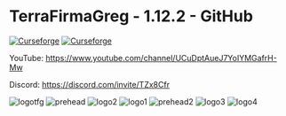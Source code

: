 # TerraFirmaGreg - 1.12.2 - GitHub

[![Curseforge](http://cf.way2muchnoise.eu/full_557242_downloads.svg)](https://www.curseforge.com/minecraft/modpacks/terrafirmagreg)  [![Curseforge](http://cf.way2muchnoise.eu/versions/For%20MC_557242_all.svg)](https://www.curseforge.com/minecraft/modpacks/terrafirmagreg) <a title="Join us on Discord!" href="https://discord.gg/TZx8Cfr"></a>

YouTube: https://www.youtube.com/channel/UCuDptAueJ7YoIYMGafrH-Mw

Discord: https://discord.com/invite/TZx8Cfr

![logotfg](https://user-images.githubusercontent.com/52341158/131987786-bf99e1af-318c-4ed4-a6f8-c4617d692adb.png)
![prehead](https://user-images.githubusercontent.com/52341158/131987835-67e5f19f-1dad-4709-a146-68b917d1682f.png)
![logo2](https://user-images.githubusercontent.com/52341158/131987847-eab60672-2194-4c98-9ab6-3d2c29ec082d.png)
![logo1](https://user-images.githubusercontent.com/52341158/170833134-e87acd9c-ae5b-476f-811e-2c363f2facf2.png)
![prehead2](https://user-images.githubusercontent.com/52341158/131987908-26511634-94cb-4db5-830e-5e9c44d03f9b.png)
![logo3](https://user-images.githubusercontent.com/52341158/131987918-3398055a-1b8d-499e-8bfe-aa8a791e9aa8.png)
![logo4](https://user-images.githubusercontent.com/52341158/170833176-7f822369-8743-4c02-a43c-dff9a70e60e2.png)
